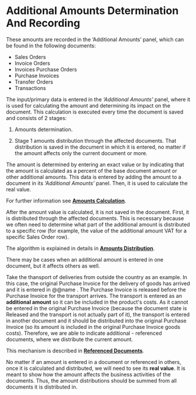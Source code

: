 # Additional Amounts Determination And Recording

These amounts are recorded in the ‘Additional Amounts’ panel, which can be found in the following documents: 

- Sales Orders
- Invoice Orders
- Invoices Purchase Orders
- Purchase Invoices
- Transfer Orders
- Transactions 

The input/primary data is entered in the _‘Additional Amounts’_ panel, where it is used for calculating the amount and determining its impact on the document. This calculation is executed every time the document is saved and consists of 2 stages:

1. Amounts determination.

2. Stage 1 amounts distribution through the affected documents. That distribution is saved in the document in which it is entered, no matter if the amount affects only the current document or more.
  
The amount is determined by entering an exact value or by indicating that the amount is calculated as a percent of the base document amount or other additional amounts. This data is entered by adding the amount to a document in its _‘Additional Amounts’_ panel. Then, it is used to calculate the real value. 

For further information see **[Amounts Calculation](amounts-calculation/index.md)**.
  
After the amount value is calculated, it is not saved in the document. First, it is distributed through the affected documents. This is necessary because we often need to determine what part of the additional amount is distributed to a specific row (for example, the value of the additional amount VAT for a specific Sales Order row).

The algorithm is explained in details in **[Amounts Distribution](amounts-distribution/index.md)**.

There may be cases when an additional amount is entered in one document, but it affects others as well. 

Take the thansport of deliveries from outside the country as an example. In this case, the original Purchase Invoice for the delivery of goods has arrived and it is entered in @@name . The Purchase Invoice is released before the Purchase Invoice for the transport arrives. The transport is entered as an **additional amount** so it can be included in the product's costs. As it cannot be entered in the original Purchase Invoice (because the document state is Released and the transport is not actually part of it), the transport is entered in another document and it should be distributed into the original Purchase Invoice (so its amount is included in the original Purchase Invoice goods costs). Therefore, we are able to indicate additional - referenced documents, where we distribute the current amount. 

This mechanism is described in **[Referenced Documents](amounts-distribution/referenced-documents.md)**.

No matter if an amount is entered in a document or referenced in others, once it is calculated and distributed, we will need to see its **real value**. It is meant to show how the amount affects the business activities of the documents. Thus, the amount distributions should be summed from all documents it is distributed in.
